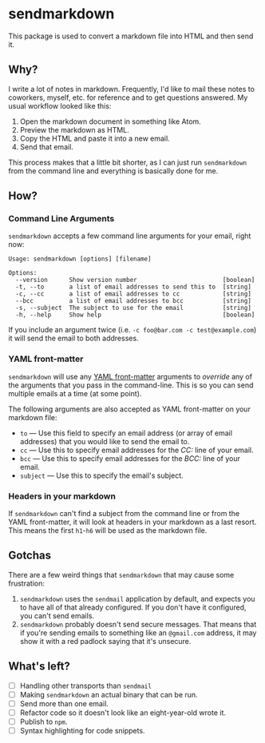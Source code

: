 # sendmarkdown

This package is used to convert a markdown file into HTML and then
send it.

## Why?

I write a lot of notes in markdown.  Frequently, I'd like to
mail these notes to coworkers, myself, etc. for reference and
to get questions answered.  My usual workflow looked like this:
1. Open the markdown document in something like Atom.
2. Preview the markdown as HTML.
3. Copy the HTML and paste it into a new email.
4. Send that email.

This process makes that a little bit shorter, as I can just run
`sendmarkdown` from the command line and everything is basically done for me.

## How?

### Command Line Arguments
`sendmarkdown` accepts a few command line arguments for your email, right now:
```
Usage: sendmarkdown [options] [filename]

Options:
  --version      Show version number                        [boolean]
  -t, --to       a list of email addresses to send this to  [string]
  -c, --cc       a list of email addresses to cc            [string]
  --bcc          a list of email addresses to bcc           [string]
  -s, --subject  The subject to use for the email           [string]
  -h, --help     Show help                                  [boolean]
```

If you include an argument twice (i.e. `-c foo@bar.com -c test@example.com`) it will send the email to both addresses.

### YAML front-matter
`sendmarkdown` will use any
[YAML front-matter](http://jekyllrb.com/docs/frontmatter/) arguments
to _override_ any of the arguments that you pass in the command-line.
This is so you can send multiple emails at a time (at some point).

The following arguments are also accepted as YAML front-matter on
your markdown file:
*  `to` &mdash; Use this field to specify an email address
   (or array of email addresses) that you would like to send
   the email to.
*  `cc` &mdash; Use this to specify email addresses for the _CC:_
   line of your email.
*  `bcc` &mdash; Use this to specify email addresses for the
   _BCC:_ line of your email.
*  `subject` &mdash; Use this to specify the email's subject.

### Headers in your markdown
If `sendmarkdown` can't find a subject from the command line or from
the YAML front-matter, it will look at headers in your markdown as a
last resort.  This means the first `h1`-`h6` will be used as the
markdown file.

## Gotchas
There are a few weird things that `sendmarkdown` that may cause some
frustration:
1. `sendmarkdown` uses the `sendmail` application by default, and
expects you to have all of that already configured.  If you don't
have it configured, you can't send emails.
2. `sendmarkdown` probably doesn't send secure messages.  That means
that if you're sending emails to something like an `@gmail.com`
address, it may show it with a red padlock saying that it's unsecure.

## What's left?
- [ ] Handling other transports than `sendmail`
- [ ] Making `sendmarkdown` an actual binary that can be run.
- [ ] Send more than one email.
- [ ] Refactor code so it doesn't look like an eight-year-old wrote
      it.
- [ ] Publish to `npm`.
- [ ] Syntax highlighting for code snippets.
